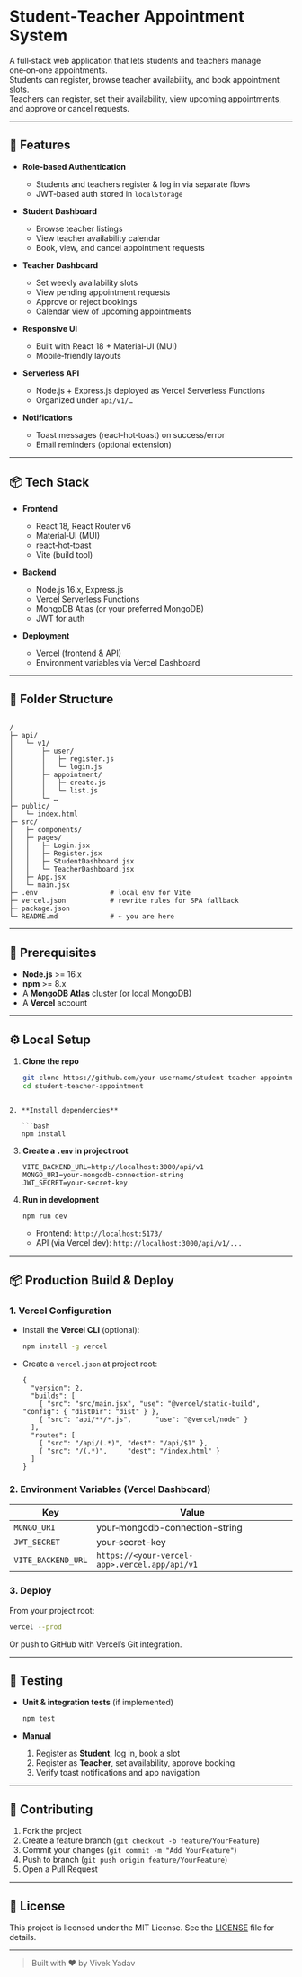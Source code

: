 # Student‑Teacher Appointment System

A full‑stack web application that lets students and teachers manage one‑on‑one appointments.  
Students can register, browse teacher availability, and book appointment slots.  
Teachers can register, set their availability, view upcoming appointments, and approve or cancel requests.

---

## 🚀 Features

- **Role‑based Authentication**  
  - Students and teachers register & log in via separate flows  
  - JWT‑based auth stored in `localStorage`

- **Student Dashboard**  
  - Browse teacher listings  
  - View teacher availability calendar  
  - Book, view, and cancel appointment requests

- **Teacher Dashboard**  
  - Set weekly availability slots  
  - View pending appointment requests  
  - Approve or reject bookings  
  - Calendar view of upcoming appointments

- **Responsive UI**  
  - Built with React 18 + Material‑UI (MUI)  
  - Mobile‑friendly layouts

- **Serverless API**  
  - Node.js + Express.js deployed as Vercel Serverless Functions  
  - Organized under `api/v1/…`

- **Notifications**  
  - Toast messages (react‑hot‑toast) on success/error  
  - Email reminders (optional extension)

---

## 📦 Tech Stack

- **Frontend**  
  - React 18, React Router v6  
  - Material‑UI (MUI)  
  - react‑hot‑toast  
  - Vite (build tool)  

- **Backend**  
  - Node.js 16.x, Express.js  
  - Vercel Serverless Functions  
  - MongoDB Atlas (or your preferred MongoDB)  
  - JWT for auth  

- **Deployment**  
  - Vercel (frontend & API)  
  - Environment variables via Vercel Dashboard

---

## 📝 Folder Structure

```

/
├─ api/
│   └─ v1/
│       ├─ user/
│       │   ├─ register.js
│       │   └─ login.js
│       ├─ appointment/
│       │   ├─ create.js
│       │   └─ list.js
│       └─ …
├─ public/
│   └─ index.html
├─ src/
│   ├─ components/
│   ├─ pages/
│   │   ├─ Login.jsx
│   │   ├─ Register.jsx
│   │   ├─ StudentDashboard.jsx
│   │   └─ TeacherDashboard.jsx
│   ├─ App.jsx
│   └─ main.jsx
├─ .env                  # local env for Vite
├─ vercel.json           # rewrite rules for SPA fallback
├─ package.json
└─ README.md             # ← you are here

````

---

## 🔧 Prerequisites

- **Node.js** >= 16.x  
- **npm** >= 8.x  
- A **MongoDB Atlas** cluster (or local MongoDB)  
- A **Vercel** account  

---

## ⚙️ Local Setup

1. **Clone the repo**  
   ```bash
   git clone https://github.com/your‑username/student‑teacher‑appointment.git
   cd student‑teacher‑appointment
```

2. **Install dependencies**

   ```bash
   npm install
   ```

3. **Create a `.env` in project root**

   ```env
   VITE_BACKEND_URL=http://localhost:3000/api/v1
   MONGO_URI=your-mongodb-connection-string
   JWT_SECRET=your-secret-key
   ```

4. **Run in development**

   ```bash
   npm run dev
   ```

   * Frontend: `http://localhost:5173/`
   * API (via Vercel dev): `http://localhost:3000/api/v1/...`

---

## 📦 Production Build & Deploy

### 1. Vercel Configuration

* Install the **Vercel CLI** (optional):

  ```bash
  npm install -g vercel
  ```
* Create a `vercel.json` at project root:

  ```jsonc
  {
    "version": 2,
    "builds": [
      { "src": "src/main.jsx", "use": "@vercel/static-build", "config": { "distDir": "dist" } },
      { "src": "api/**/*.js",      "use": "@vercel/node" }
    ],
    "routes": [
      { "src": "/api/(.*)", "dest": "/api/$1" },
      { "src": "/(.*)",     "dest": "/index.html" }
    ]
  }
  ```

### 2. Environment Variables (Vercel Dashboard)

| Key                | Value                                         |
| ------------------ | --------------------------------------------- |
| `MONGO_URI`        | your‑mongodb-connection-string                |
| `JWT_SECRET`       | your‑secret-key                               |
| `VITE_BACKEND_URL` | `https://<your-vercel-app>.vercel.app/api/v1` |

### 3. Deploy

From your project root:

```bash
vercel --prod
```

Or push to GitHub with Vercel’s Git integration.

---

## 🧪 Testing

* **Unit & integration tests** (if implemented)

  ```bash
  npm test
  ```

* **Manual**

  1. Register as **Student**, log in, book a slot
  2. Register as **Teacher**, set availability, approve booking
  3. Verify toast notifications and app navigation

---

## 🤝 Contributing

1. Fork the project
2. Create a feature branch (`git checkout -b feature/YourFeature`)
3. Commit your changes (`git commit -m "Add YourFeature"`)
4. Push to branch (`git push origin feature/YourFeature`)
5. Open a Pull Request

---

## 📝 License

This project is licensed under the MIT License. See the [LICENSE](LICENSE) file for details.

---

> Built with ❤️ by Vivek Yadav

```
```
